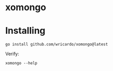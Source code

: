 # xomongo

# Installing

```
go install github.com/wricardo/xomongo@latest
```

Verify:
```
xomongo --help
```
